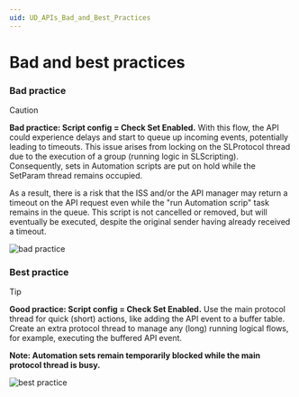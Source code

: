 ```yaml
---
uid: UD_APIs_Bad_and_Best_Practices
---
```


# Bad and best practices

### Bad practice

> [!CAUTION]
> **Bad practice: Script config = Check Set Enabled.**
> With this flow, the API could experience delays and start to queue up incoming events, potentially leading to timeouts.
> This issue arises from locking on the SLProtocol thread due to the execution of a group (running logic in SLScripting). Consequently, sets in Automation scripts are put on hold while the SetParam thread remains occupied.
>
> As a result, there is a risk that the ISS and/or the API manager may return a timeout on the API request even while the "run Automation scrip" task remains in the queue. This script is not cancelled or removed, but will eventually be executed, despite the original sender having already received a timeout.

![bad practice](~/develop/images/UserDefinedAPI-Internal_flow1.png)

### Best practice

> [!TIP]
> **Good practice: Script config = Check Set Enabled.**
> Use the main protocol thread for quick (short) actions, like adding the API event to a buffer table.
> Create an extra protocol thread to manage any (long) running logical flows, for example, executing the buffered API event.
>
> **Note: Automation sets remain temporarily blocked while the main protocol thread is busy.**

![best practice](~/develop/images/UserDefinedAPI-Internal_flow2.png)
